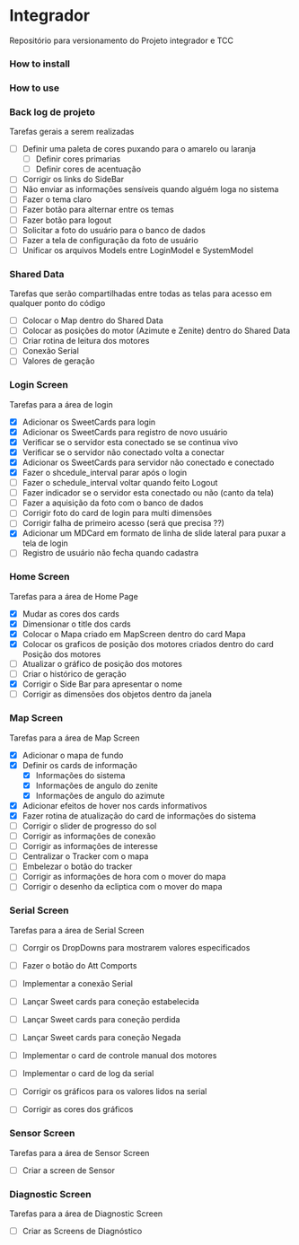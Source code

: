 # Integrador
Repositório para versionamento do Projeto integrador e TCC

### How to install 

### How to use 

### Back log de projeto 

Tarefas gerais a serem realizadas 

- [ ] Definir uma paleta de cores puxando para o amarelo ou laranja 
    - [ ] Definir cores primarias 
    - [ ] Definir cores de acentuação
- [ ] Corrigir os links do SideBar
- [ ] Não enviar as informações sensíveis quando alguém loga no sistema 
- [ ] Fazer o tema claro
- [ ] Fazer botão para alternar entre os temas
- [ ] Fazer botão para logout 
- [ ] Solicitar a foto do usuário para o banco de dados 
- [ ] Fazer a tela de configuração da foto de usuário 
- [ ] Unificar os arquivos Models entre LoginModel e SystemModel

### Shared Data 

Tarefas que serão compartilhadas entre todas as telas para acesso em qualquer ponto do código 
- [ ] Colocar o Map dentro do Shared Data 
- [ ] Colocar as posições do motor (Azimute e Zenite) dentro do Shared Data 
- [ ] Criar rotina de leitura dos motores 
- [ ] Conexão Serial
- [ ] Valores de geração    

### Login Screen

Tarefas para a área de login

- [x] Adicionar os SweetCards para login 
- [x] Adicionar os SweetCards para registro de novo usuário 
- [x] Verificar se o servidor esta conectado se se continua vivo 
- [x] Verificar se o servidor não conectado volta a conectar 
- [x] Adicionar os SweetCards para servidor não conectado e conectado  
- [x] Fazer o shcedule_interval parar após o login
- [ ] Fazer o schedule_interval voltar quando feito Logout
- [ ] Fazer indicador se o servidor esta conectado ou não (canto da tela)
- [ ] Fazer a aquisição da foto com o banco de dados 
- [ ] Corrigir foto do card de login para multi dimensões 
- [ ] Corrigir falha de primeiro acesso (será que precisa ??)
- [x] Adicionar um MDCard em formato de linha de slide lateral para puxar a tela de login
- [ ] Registro de usuário não fecha quando cadastra

### Home Screen 

Tarefas para a área de Home Page 

- [x] Mudar as cores dos cards 
- [x] Dimensionar o title dos cards 
- [x] Colocar o Mapa criado em MapScreen dentro do card Mapa
- [x] Colocar os graficos de posição dos motores criados dentro do card Posição dos motores 
- [ ] Atualizar o gráfico de posição dos motores
- [ ] Criar o histórico de geração
- [x] Corrigir o Side Bar para apresentar o nome 
- [ ] Corrigir as dimensões dos objetos dentro da janela

### Map Screen

Tarefas para a área de Map Screen 
- [x] Adicionar o mapa de fundo
- [x] Definir os cards de informação
    - [x] Informações do sistema 
    - [x] Informações de angulo do zenite
    - [x] Informações de angulo do azimute
- [x] Adicionar efeitos de hover nos cards informativos
- [x] Fazer rotina de atualização do card de informações do sistema
- [ ] Corrigir o slider de progresso do sol 
- [ ] Corrigir as informações de conexão 
- [ ] Corrigir as informações de interesse
- [ ] Centralizar o Tracker com o mapa 
- [ ] Embelezar o botão do tracker 
- [ ] Corrigir as informações de hora com o mover do mapa 
- [ ] Corrigir o desenho da ecliptica com o mover do mapa 

### Serial Screen

Tarefas para a área de Serial Screen 

- [ ] Corrgir os DropDowns para mostrarem valores especificados 
- [ ] Fazer o botão do Att Comports 
- [ ] Implementar a conexão Serial
- [ ] Lançar Sweet cards para coneção estabelecida 
- [ ] Lançar Sweet cards para coneção perdida 
- [ ] Lançar Sweet cards para coneção Negada 
- [ ] Implementar o card de controle manual dos motores
- [ ] Implementar o card de log da serial 
- [ ] Corrigir os gráficos para os valores lidos na serial 
- [ ] Corrigir as cores dos gráficos 


### Sensor Screen
Tarefas para a área de Sensor Screen 
- [ ] Criar a screen de Sensor


### Diagnostic Screen
Tarefas para a área de Diagnostic Screen 
- [ ] Criar as Screens de Diagnóstico